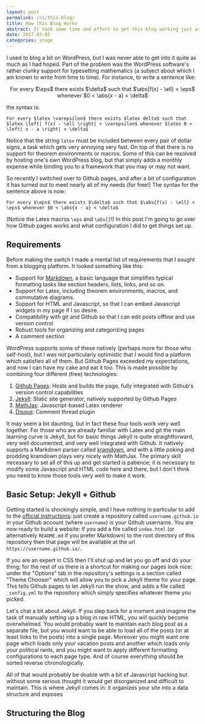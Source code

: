 ```yaml
---
layout: post
permalink: /cs/this-blog/
title: How this Blog Works
abstract: It took some time and effort to get this blog working just as I wanted, so I thought I would record what I learned here for others.
date: 2017-03-05
categories: stage
---
```


I used to blog a bit on WordPress, but I was never able to get into it quite as much as I had hoped.  Part of the problem was the WordPress software's rather clunky support for typesetting mathematics (a subject about which I am known to write from time to time).  For instance, to write a sentence like:

<center>
<p>For every $\eps$ there exists $\delta$ such that $\abs{f(x) - \ell} < \eps$ whenever $0 < \abs{x - a} < \delta$</p>
</center>

the syntax is:

    For every $latex \varepsilon$ there exists $latex delta$ such that $latex \left| f(x) - \ell \right| < \varepsilon$ whenever $latex 0 < \left| x - a \right| < \delta$

Notice that the string `latex` must be included between every pair of dollar signs, a task which gets very annoying very fast.  On top of that there is no support for theorem environments or macros.  Some of this can be resolved by hosting one's own WordPress blog, but that simply adds a monthly expense while binding you to a framework that you may or may not want.

So recently I switched over to Github pages, and after a bit of configuration it has turned out to meet nearly all of my needs (for free!)  The syntax for the sentence above is now:

    For every $\eps$ there exists $\delta$ such that $\abs{f(x) - \ell} < \eps$ whenever $0 < \abs{x - a} < \delta$

(Notice the Latex macros `\eps` and `\abs{}`!)  In this post I'm going to go over how Github pages works and what configuration I did to get things set up.

## Requirements

Before making the switch I made a mental list of requirements that I sought from a blogging platform.  It looked something like this:

* Support for [Markdown][1], a basic language that simplifies typical formatting tasks like section headers, lists, links, and so on.
* Support for Latex, including theorem environments, macros, and commutative diagrams.
* Support for HTML and Javascript, so that I can embed Javascript widgets in my page if I so desire.
* Compatibility with git and Github so that I can edit posts offline and use version control
* Robust tools for organizing and categorizing pages
* A comment section

WordPress supports some of these natively (perhaps more for those who self-host), but I was not particularly optimistic that I would find a platform which satisfies all of them.  But Github Pages exceeded my expectations, and now I can have my cake and eat it too.  This is made possible by combining four different (free) technologies:

1. [Github Pages][2]: Hosts and builds the page, fully integrated with Github's version control capabilities
2. [Jekyll][3]: Static site generator, natively supported by Github Pages
3. [MathJax][4]: Javascript-based Latex renderer
4. [Disqus][5]: Comment thread plugin

It may seem a bit daunting, but in fact these four tools work very well together.  For those who are already familiar with Latex and git the main learning curve is Jekyll, but for basic things Jekyll is quite straightforward, very well documented, and very well integrated with Github.  It natively supports a Markdown parser called [kramdown][6], and with a little poking and prodding kramdown plays very nicely with MathJax.  The primary skill necessary to set all of this up and get started is patience; it is necessary to modify some Javascript and HTML code here and there, but I don't think you need to know those tools very well to make it work.

## Basic Setup: Jekyll + Github

Getting started is shockingly simple, and I have nothing in particular to add to the [official instructions][2]: just create a repository called `username.github.io` in your Github account (where `username`) is your Github username.  You are now ready to build a website: if you add a file called `index.html` (or alternatively `README.md` if you prefer Markdown) to the root directory of this repository then that page will be available at the url `https://username.github.io/`.

If you are an expert in CSS then I'll shut up and let you go off and do your thing; for the rest of us there is a shortcut for making our pages look nice: under the "Options" tab in the repository's settings is a section called "Theme Chooser" which will allow you to pick a Jekyll theme for your page.  This tells Github pages to let Jekyll run the show, and adds a file called `_config.yml` to the repository which simply specifies whatever theme you picked.

Let's chat a bit about Jekyll.  If you step back for a moment and imagine the task of manually setting up a blog in raw HTML, you will quickly become overwhelmed.  You would probably want to maintain each blog post as a separate file, but you would want to be able to load all of the posts (or at least links to the posts) into a single page.  Moreover you might want one page which loads only your vacation posts and another which loads only your political rants, and you might want to apply different formatting configurations to each page type.  And of course everything should be sorted reverse chronologically.

All of that would probably be doable with a bit of Javascript hacking but without some serious thought it would get disorganized and difficult to maintain.  This is where Jekyll comes in: it organizes your site into a data structure and exposes

## Structuring the Blog












[1]: https://en.wikipedia.org/wiki/Markdown "Markdown"
[2]: https://pages.github.com/ "Github Pages"
[3]: https://jekyllrb.com/ "Jekyll"
[4]: https://www.mathjax.org/ "MathJax"
[5]: https://disqus.com/ "Disqus"
[6]: https://kramdown.gettalong.org/ "kramdown"
